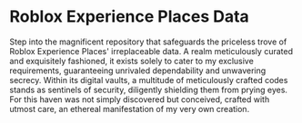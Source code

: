 # Roblox Experience Places Data
Step into the magnificent repository that safeguards the priceless trove of Roblox Experience Places' irreplaceable data. A realm meticulously curated and exquisitely fashioned, it exists solely to cater to my exclusive requirements, guaranteeing unrivaled dependability and unwavering secrecy. Within its digital vaults, a multitude of meticulously crafted codes stands as sentinels of security, diligently shielding them from prying eyes. For this haven was not simply discovered but conceived, crafted with utmost care, an ethereal manifestation of my very own creation.
